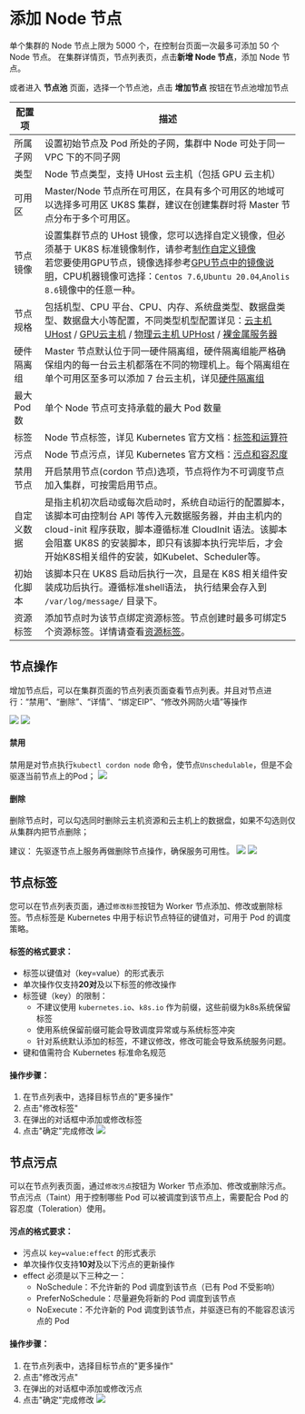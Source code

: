 # 添加 Node 节点

单个集群的 Node 节点上限为 5000 个，在控制台页面一次最多可添加 50 个 Node 节点。 在集群详情页，节点列表页，点击**新增 Node 节点**，添加 Node 节点。

或者进入 **节点池** 页面，选择一个节点池，点击 **增加节点** 按钮在节点池增加节点

| 配置项      | 描述                                                                                                                                                                                            |
| -------- | --------------------------------------------------------------------------------------------------------------------------------------------------------------------------------------------- |
| 所属子网     | 设置初始节点及 Pod 所处的子网，集群中 Node 可处于同一 VPC 下的不同子网                                                                                                                                                   |
| 类型       | Node 节点类型，支持 UHost 云主机（包括 GPU 云主机）                                                                                                                                         |
| 可用区      | Master/Node 节点所在可用区，在具有多个可用区的地域可以选择多可用区 UK8S 集群，建议在创建集群时将 Master 节点分布于多个可用区。                                                                                                                  |
| 节点镜像     | 设置集群节点的 UHost 镜像，您可以选择自定义镜像，但必须基于 UK8S 标准镜像制作，请参考[制作自定义镜像](uk8s/administercluster/custom_image) <br> 若您要使用GPU节点，镜像选择参考[GPU节点中的镜像说明](/uk8s/administercluster/gpu-node)，CPU机器镜像可选择：`Centos 7.6`,`Ubuntu 20.04`,`Anolis 8.6`镜像中的任意一种。                                                                                               |
| 节点规格     | 包括机型、CPU 平台、CPU、内存、系统盘类型、数据盘类型、数据盘大小等配置，不同类型机型配置详见：[云主机 UHost](/uhost/introduction/uhost/type_new) / [GPU云主机](/gpu/README) / [物理云主机 UPHost](uphost/README) / [裸金属服务器](/uphost/type/baremetal) |
| 硬件隔离组    | Master 节点默认位于同一硬件隔离组，硬件隔离组能严格确保组内的每一台云主机都落在不同的物理机上。每个隔离组在单个可用区至多可以添加 7 台云主机，详见[硬件隔离组](uhost/guide/isolationgroup)                                                                             |
| 最大 Pod 数 | 单个 Node 节点可支持承载的最大 Pod 数量                                                                                                                                                                     |
| 标签       | Node 节点标签，详见 Kubernetes 官方文档：[标签和运算符](https://kubernetes.io/zh/docs/concepts/overview/working-with-objects/labels/)                                                                           |
| 污点       | Node 节点污点，详见 Kubernetes 官方文档：[污点和容忍度](https://kubernetes.io/zh/docs/concepts/scheduling-eviction/taint-and-toleration/)                                                                       |
| 禁用节点     | 开启禁用节点(cordon 节点)选项，节点将作为不可调度节点加入集群，可按需启用节点。                                                                                                                                                             |
| 自定义数据    | 是指主机初次启动或每次启动时，系统自动运行的配置脚本，该脚本可由控制台 API 等传入元数据服务器，并由主机内的 cloud-init 程序获取，脚本遵循标准 CloudInit 语法。该脚本会阻塞 UK8S 的安装脚本，即只有该脚本执行完毕后，才会开始K8S相关组件的安装，如Kubelet、Scheduler等。                                |
| 初始化脚本    | 该脚本只在 UK8S 启动后执行一次，且是在 K8S 相关组件安装成功后执行。遵循标准shell语法， 执行结果会存入到 `/var/log/message/` 目录下。                                                                                                         |
|资源标签|添加节点时为该节点绑定资源标签。节点创建时最多可绑定5个资源标签。详情请查看[资源标签](https://docs.ucloud.cn/label/label)。|

## 节点操作

增加节点后，可以在集群页面的节点列表页面查看节点列表。并且对节点进行：“禁用”、“删除”、“详情”、“绑定EIP”、“修改外网防火墙”等操作

![](/images/userguide/addnode/node-list.png)
![](/images/userguide/addnode/node-info.png)
#### 禁用

禁用是对节点执行`kubectl cordon node` 命令，使节点`Unschedulable`，但是不会驱逐当前节点上的Pod；
![](/images/userguide/addnode/node-cordon.png)

#### 删除
删除节点时，可以勾选同时删除云主机资源和云主机上的数据盘，如果不勾选则仅从集群内把节点删除；

建议： 先驱逐节点上服务再做删除节点操作，确保服务可用性。
![](/images/userguide/addnode/node-delete.png)
![](/images/userguide/addnode/node-delete1.png)

## 节点标签
您可以在节点列表页面，通过`修改标签`按钮为 Worker 节点添加、修改或删除标签。节点标签是 Kubernetes 中用于标识节点特征的键值对，可用于 Pod 的调度策略。

#### 标签的格式要求：
- 标签以键值对（key=value）的形式表示
- 单次操作仅支持**20对**及以下标签的修改操作
- 标签键（key）的限制：
    - 不建议使用 `kubernetes.io`、`k8s.io` 作为前缀，这些前缀为k8s系统保留标签
    - 使用系统保留前缀可能会导致调度异常或与系统标签冲突
    - 针对系统默认添加的标签，不建议修改，修改可能会导致系统服务问题。
- 键和值需符合 Kubernetes 标准命名规范

#### 操作步骤：

1. 在节点列表中，选择目标节点的"更多操作"
2. 点击"修改标签"
3. 在弹出的对话框中添加或修改标签
4. 点击"确定"完成修改
   ![](/images/userguide/addnode/update-label.png)

## 节点污点
可以在节点列表页面，通过`修改污点`按钮为 Worker 节点添加、修改或删除污点。节点污点（Taint）用于控制哪些 Pod 可以被调度到该节点上，需要配合 Pod 的容忍度（Toleration）使用。

#### 污点的格式要求：
- 污点以 `key=value:effect` 的形式表示
- 单次操作仅支持**10对**及以下污点的更新操作
- effect 必须是以下三种之一：
    - NoSchedule：不允许新的 Pod 调度到该节点（已有 Pod 不受影响）
    - PreferNoSchedule：尽量避免将新的 Pod 调度到该节点
    - NoExecute：不允许新的 Pod 调度到该节点，并驱逐已有的不能容忍该污点的 Pod

#### 操作步骤：
1. 在节点列表中，选择目标节点的"更多操作"
2. 点击"修改污点"
3. 在弹出的对话框中添加或修改污点
4. 点击"确定"完成修改
   ![](/images/userguide/addnode/update-taint.png)